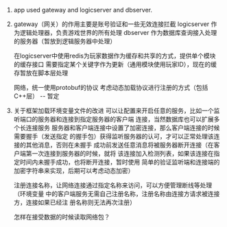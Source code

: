 1. app used gateway and logicserver and dbserver.

2. gateway（网关）的作用主要是账号验证和一些无效连接拦截
   logicserver 作为逻辑处理器，负责游戏世界的所有处理
   dbserver 作为数据库查询接入处理的服务器（暂放到逻辑服务器中处理）

   在logicserver中使用redis为玩家数据作为缓存和共享的方式，提供单个模块的缓存接口
   需要指定某个关键字作为更新（通用模块使用玩家ID），现在的缓存暂放在脚本层处理

   网络，统一使用protobuf的协议
   考虑动态加载协议进行注册的方式（包括C++层） -- 暂定

3. 关于框架加载环境变量文件的改进
   可以让配置来开启任意的服务，比如一个监听端口的服务器和连接到指定服务器的客户端
   连接，当然数据库也可以扩展多个长连接服务
   服务器和客户端连接中设置了加密连接，那么客户端连接的时候需要握手（发送指定
   的握手包）获得监听服务器的认可，才可以正常处理该连接的其他消息，否则在未握手
   成功前发送任意消息将被服务器断开连接（在客户端第一次连接到服务器的时候，就将
   该连接加入检测列表，如果该连接在指定时间内未握手成功，也将断开连接，暂时使用
   简单的验证监听端和连接端的加密字符串来实现，后期可以考虑动态加密）

   注册连接名称，让网络连接通过指定名称来访问，可以方便管理断线等处理（环境变量
   中的客户端服务无需自己注册名称，注册名称由连接方请求被连接方，连接如果已经注
   册名称则无法再次注册）

   怎样在接受数据的时候读取网络包？
